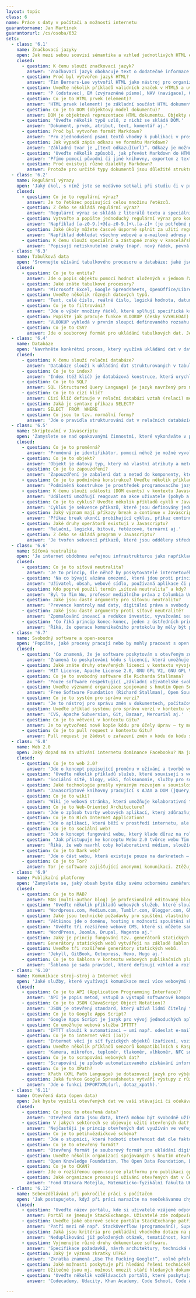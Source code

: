 ```yaml
---
layout: topic
class: 6
name: Práce s daty v počítači a možnosti internetu
guarantorname: Jan Martinek
guarantorurl: /cs/osoba/632
sets:
  - class: '6.1'
    name: Značkovací jazyky
    open: Jak mezi sebou souvisí sémantika a vzhled jednotlivých HTML elementů ve vykreslené webové stránce?
    closed:
      - question: K čemu slouží značkovací jazyk?
        answer: 'Značkovací jazyk obohacuje text o dodatečné informace – nejčastěji o významu, struktuře a způsobu zobrazování jednotlivých částí textu.'
      - question: Proč byl vytvořen jazyk HTML?
        answer: 'Tim Berners-Lee vytvořil HTML jako nástroj pro organizaci informací pro vědce z CERN, rozmístěné po celém světě.'
      - question: Uveďte několik příkladů validních značek v HTML5 a uveďte jejich sémantiku.
        answer: 'P (odstavec), EM (zvýrazněné písmo), NAV (navigace), OL (řazený seznam), ASIDE (vedlejší obsah) aj.'
      - question: Co je to HTML prvek (element)?
        answer: 'HTML prvek (element) je základní součást HTML dokumentu či webové stránky, který byl začleněn do DOM (objektového modelu dokumentu).'
      - question: Co je to DOM (objektový model dokumentu)?
        answer: DOM je objektová reprezentace HTML dokumentu. Objekty organizuje ve stromové struktuře a umožňuje s nimi interagovat pomocí API.
      - question: 'Uveďte několik typů uzlů, z nichž se skládá DOM.'
        answer: 'Dokument, prvek, atribut, text, komentář aj.'
      - question: Proč byl vytvořen formát Markdown?
        answer: 'Pro zjednodušení psaní textů vhodný k publikaci v prostředí, které podporuje hypertext.'
      - question: Jak vypadá zápis odkazu ve formátu Markdown?
        answer: 'Základní tvar je „[text odkazu](url)“. Odkazy je možné psát též pomocí reference („[text odkazu][1]“ a pak na samostatném řádku „[1]: url“).'
      - question: 'Uveďte několik způsobů, jak převést Markdown do HTML.'
        answer: 'Přímo pomocí původní či jiné knihovny, exportem z textových editorů (např. iA Writer, Dillinger) nebo pomocí online konvertorů.'
      - question: Proč existují různé dialekty Markdown?
        answer: Protože pro určité typy dokumentů jsou důležité strukturní a sémantické atributy textu nezahrnuté v základní specifikaci jazyka Markdown.
  - class: '6.2'
    name: Regulární výrazy
    open: 'Jaký úkol, s nímž jste se nedávno setkali při studiu či v práci, by byl zjednodušitelný díky regulárním výrazům?'
    closed:
      - question: Co je to regulární výraz?
        answer: Je to řetězec popisující celou množinu řetězců.
      - question: Z čeho se skládá regulární výraz?
        answer: 'Regulární výraz se skládá z literálů textu a speciálních znaků, které slouží pro popis alternativ, množin, počtů výskytů a přepínačů.'
      - question: Vytvořte a popište jednoduchý regulární výraz pro kontrolu e-mailové adresy.
        answer: 'Například [a-z0-9.]+@[a-z0-9.]+\.[a-z]+ (je potřebné popsat množiny znaků, opakování a užité literály).'
      - question: Jaké úkoly můžete časově úsporně splnit za užití regulárních výrazů?
        answer: 'Například dohledat všechny webové a e-mailové adresy či telefonní čísla, vložit pevné mezery za krátké předložky, změnit HTML atributy atp.'
      - question: K čemu slouží speciální a zástupné znaky v kancelářských programech?
        answer: 'Popisují netisknutelné znaky (např. nový řádek, pevná mezera, tabulátor aj.) a množiny řetězců. Využívají se při vyhledávání a nahrazování.'
  - class: '6.3'
    name: Tabulková data
    open: 'Srovnejte užívání tabulkového procesoru a databáze: jaké jsou přednosti a nedostatky obou způsobů práce s daty? Ilustrujte příklady.'
    closed:
      - question: Co je to entita?
        answer: Jde o popis objektu pomocí hodnot uložených v jednom řádku tabulky.
      - question: Jaké znáte tabulkové procesory?
        answer: 'Microsoft Excel, Google Spreadsheets, OpenOffice/LibreOffice Calc, Apple Numbers aj.'
      - question: Uveďte několik různých datových typů.
        answer: 'Text, celé číslo, reálné číslo, logická hodnota, datum a čas aj.'
      - question: Co je to filtrování?
        answer: 'Jde o výběr množiny řádků, které splňují specifická kritéria.'
      - question: Popište jak pracuje funkce VLOOKUP (česky SVYHLEDAT) v rozšířených tabulkových procesorech.
        answer: 'VLOOKUP vyhledá v prvním sloupci definovaného rozsahu hledanou hodnotu a vrátí hodnotu, která je ve stejném řádku v definovaném sloupci.'
      - question: Co je to CSV?
        answer: Jde o souborový formát pro ukládání tabulkových dat. Jednotlivé sloupce jsou odděleny čárkou (popř. jiným oddělovačem).
  - class: '6.4'
    name: Databáze
    open: 'Navrhněte konkrétní proces, který využívá ukládání dat v databázi a navrhněte jednoduchý datový model vyjádřený pomocí ER diagramu.'
    closed:
      - question: K čemu slouží relační databáze?
        answer: 'Databáze slouží k ukládání dat strukturovaných v tabulkách, které jsou propojeny cizími klíči.'
      - question: Co je to index?
        answer: 'Index (též klíč) je databázová konstruce, která urychluje vyhledávání v databázi.'
      - question: Co je to SQL?
        answer: SQL (Structured Query Language) je jazyk navržený pro management dat uložených v relačních databázových systémech.
      - question: Co je to cizí klíč?
        answer: Cizí klíč definuje v relační databázi vztah (relaci) mezi dvěma tabulkami.
      - question: Jaká je syntaxe příkazu SELECT?
        answer: SELECT  FROM  WHERE
      - question: Co jsou to tzv. normální formy?
        answer: 'Jde o pravidla strukturování dat v relačních databázích, jejichž respektování podporuje efektivní využití databáze a konzistenci dat.'
  - class: '6.5'
    name: Skriptování v Javascriptu
    open: 'Zamyslete se nad opakovanými činnostmi, které vykonáváte v práci či při studiu a vyhodnoťte, které z nich by bylo možné automatizovat.'
    closed:
      - question: Co je to proměnná?
        answer: 'Proměnná je identifikátor, pomocí něhož je možné vyvolat hodnotu uloženou v úložišti.'
      - question: Co je to objekt?
        answer: 'Objekt je datový typ, který má vlastní atributy a metody. Je základem objektově orientovaného programování (OOP).'
      - question: Co je to zapouzdření?
        answer: 'Zapouzdření je zabalení dat a metod do komponenty, která má definované API a skrývá před okolím svou implementaci.'
      - question: Co je to podmíněná konstrukce? Uveďte několik příkladů.
        answer: 'Podmíněná konstrukce je prostředek programovacího jazyka, umožňující podmíněně provádět různé operace. Např. if–then(–else), switch, case aj.'
      - question: K čemu slouží události (DOM events) v kontextu Javascriptu?
        answer: 'Události umožňují reagovat na akce uživatele (pohyb a klikání myší, stisk kláves, posun stránky, pohyb okna aj.) konkrétním chováním.'
      - question: Co je to cyklus? Uveďte několik příkladů cyklů v Javascriptu.
        answer: 'Cyklus je sekvence příkazů, které jsou definovány jednou, ale je for, while, do–while, foreach, for–in aj.'
      - question: Jaký význam mají příkazy break a continue v Javascriptu?
        answer: 'Příkaz break ukončí probíhající cyklus, příkaz continue přeskočí zbývající část stávající iterace a pokračuje další iterací.'
      - question: Jaké druhy operátorů existují v Javascriptu?
        answer: 'Relační, logické, bitové, řetězcové, ternární aj.'
      - question: Z čeho se skládá program v Javascriptu?
        answer: 'Je tvořen sekvencí příkazů, které jsou odděleny středníkem.'
  - class: '6.6'
    name: Síťová neutralita
    open: 'Je internet obdobnou veřejnou infrastrukturou jako například elektřina, voda, plyn nebo kanalizace?'
    closed:
      - question: Co je to síťová neutralita?
        answer: 'Je to princip, dle něhož by poskytovatelé internetového připojení a vlády měli přistupovat ke všem po internetu přenášeným datům stejně.'
      - question: 'Na co bývají vázána omezení, která jdou proti principu síťové neutrality?'
        answer: 'Uživatel, obsah, webové sídlo, používaná aplikace či platforma, připojená zařízení nebo způsob komunikace.'
      - question: Kdo poprvé použil termín „síťová neutralita“ a kdy?
        answer: 'Byl to Tim Wu, profesor mediálního práva z Columbia University v roce 2003.'
      - question: Jaké jsou časté argumenty pro síťovou neutralitu?
        answer: 'Prevence kontroly nad daty, digitální práva a svobody, znevýhodnění ekonomicky slabších poskytovatelů obsahu, konkurence a inovace aj.'
      - question: Jaké jsou časté argumenty proti síťové neutralitě?
        answer: 'Zpomalování inovací a redukce investic, vyvažování serverové ne-neutrality, součást širokopásmové infrastruktury, zbytečná právní úprava aj.'
      - question: 'Co říká princip konec-konec, jeden z ústředních principů použitých při návrhu protokolu TCP?'
        answer: 'Říká, že operace komunikačního protokolu by měly být prováděny buď v koncových bodech kom. systému, nebo co nejblíže ovládaného zařízení.'
  - class: '6.7'
    name: Svobodný software a open-source
    open: 'Popište, jaké procesy pracují nebo by mohly pracovat s open source technologiemi v oblasti vašeho (očekávaného) profesního uplatnění.'
    closed:
      - question: 'Co znamená, že je software poskytován s otevřeným zdrojovým kódem?'
        answer: 'Znamená to poskytování kódu s licencí, která umožňuje užívání, modifikaci a/nebo sdílení za konkrétních podmínek.'
      - question: Jaké znáte druhy otevřených licencí v kontextu vývoje softwaru?
        answer: 'MIT License, Apache License 2.0, GNU GPL V2, GNU GPL V3, BSD aj.'
      - question: Co je to svobodný software dle Richarda Stallmana?
        answer: 'Pouze software respektující „základní uživatelské svobody“: spouštět, studovat a měnit program a redistribuovat jej se změnami či bez nich.'
      - question: Uveďte významné organizace spojované s hnutím Open Source či Free Software a s nimi spojené významné osoby.
        answer: 'Free Software Foundation (Richard Stallman), Open Source Initiative (Bruce Perens, Eric S. Raymond), Linux Foundation (Linus Torvalds) aj.'
      - question: Co je to systém pro správu verzí?
        answer: 'Je to nástroj pro správu změn v dokumentech, počítačových programech a jiných kolekcích informací.'
      - question: Uveďte příklad systému pro správu verzí v kontextu vývoje software.
        answer: 'CVS, Apache Subversion, Git, Bazaar, Mercurial aj.'
      - question: Co je to větvení v kontextu Gitu?
        answer: Je to vytvoření nové kopie kódu pro účely úprav – ty mohou být později zařazeny do původní kopie anebo tvoří samostatný celek.
      - question: Co je to pull request v kontextu Gitu?
        answer: Pull request je žádost o zařazení změn v kódu do kódu spravovaného jiným autorem.
  - class: '6.8'
    name: Web 2.0
    open: Jaký dopad má na užívání internetu dominance Facebooku? Na jaké oblasti se tato dominance vztahuje?
    closed:
      - question: Co je to web 2.0?
        answer: 'Jde o koncept popisující proměnu v užívání a tvorbě webů, související s uživatelským obsahem, použitelností a užíváním webových API.'
      - question: 'Uveďte několik příkladů služeb, které souvisejí s webem 2.0.'
        answer: 'Sociální sítě, blogy, wiki, folksonomie, služby pro sdílení videa, webové aplikace, mashupy aj.'
      - question: Jaké technologie prošly výrazným rozvojem v souvislosti s rozvojem webu 2.0?
        answer: 'Javascriptové knihovny pracující s AJAX a DOM (jQuery, YUI, Ext JS), mutlimediální technologie Adobe Flash, standardy vedoucí k HTML5 aj.'
      - question: Co je to wiki?
        answer: 'Wiki je webová stránka, která umožňuje kolaborativní tvorbu svého obsahu a struktury přímo prostřednictvím webového prohlížeče.'
      - question: Co je to Web-Oriented Architecture?
        answer: 'Jde o způsob tvorby webových aplikací, který zdůrazňuje distribuci obsahu prostřednictvím jiné webové služby (např. RSS).'
      - question: Co je to Rich Internet Application?
        answer: 'Jde o aplikaci, která běží v prostředí internetu, ale uživatelsky se blíží zkušenosti s nativní aplikací provozovanou na použitém zařízení.'
      - question: Co je to sociální web?
        answer: 'Jde o koncept fungování webu, který klade důraz na roli koncového uživatele při tvorbě obsahu.'
      - question: 'Jak přistupuje ke konceptu Webu 2.0 tvůrce webu Tim Berners-Lee?'
        answer: 'Říká, že web navrhl coby kolaborativní médium, sloužící všem k setkávání, čtení a psaní. Web 2.0 tedy nepovažuje za zásadně odlišný.'
      - question: Co je to Dark web?
        answer: 'Jde o část webu, která existuje pouze na darknetech – částech internetu dostupných pouze pomocí specifického vybavení či autorizace.'
      - question: Co je to Tor?
        answer: Tor je software zajišťující anonymní komunikaci. Ztěžuje identifikaci uživatele pomocí mnohonásobného přesměrování internetového provozu.
  - class: '6.9'
    name: Publikační platformy
    open: 'Zamyslete se, jaký obsah byste díky svému odbornému zaměření mohli publikovat; jakou platformu byste zvolili pro jeho publikaci na webu?'
    closed:
      - question: Co je to MAB?
        answer: MAB (multi-author blog) je profesionálně editovaný blog tvořený více autory.
      - question: 'Uveďte několik příkladů webových služeb, které slouží coby blogovací platformy.'
        answer: 'Wordpress.com, Medium.com, Tumblr.com, Blogger.com, Ghost.org aj.'
      - question: Jaké jsou technické požadavky pro spuštění vlastního blogu bez využití (bezplatné) publikační webové služby?
        answer: 'Většinou jde o doménu, hosting s možností spouštění skriptů, databázi a redakční systém.'
      - question: 'Uvěďte tři rozšířené webové CMS, které si můžete sami nainstalovat?'
        answer: 'WordPress, Joomla, Drupal, Magento aj.'
      - question: Jaký je princip fungování tzv. generátorů statických webů?
        answer: Generátory statických webů vytvářejí na základě šablon a textových dat výsledné HTML soubory určené k publikování.
      - question: Uveďte tři rozšířené generátory statických webů.
        answer: 'Jekyll, GitBook, Octopress, Hexo, Hugo aj.'
      - question: Co je to šablona v kontextu webových publikačních platforem?
        answer: 'Šablona je sada pravidel, které definují vzhled a rozložení obsahu webové prezentace.'
  - class: '6.10'
    name: Komunikace stroj–stroj a Internet věcí
    open: 'Jaké služby, které využívají komunikace mezi více webovými službami, využíváte?'
    closed:
      - question: Co je to API (Application Programming Interface)?
        answer: 'API je popis metod, vstupů a výstupů softwarové komponenty (vč. datových typů). Umožňuje integraci více různých programů či jejich částí.'
      - question: Co je to JSON (JavaScript Object Notation)?
        answer: 'JSON je otevřený standard, který užívá lidmi čitelný text k přenosu datových objektů sestavených z párů {atribut: hodnota}.'
      - question: Co je to Google Apps Script?
        answer: 'Google Apps Script je jazyk pro vývoj jednoduchých aplikací, které pracují s daty uloženými v cloudu na platformě Google Apps.'
      - question: Co umožňuje webová služba IFTTT?
        answer: 'IFTTT slouží k automatizaci – umí např. odeslat e-mail na základě informací o počasí. Pracuje se službami jako Gmail, Facebook, Dropbox aj.'
      - question: Co je to internet věcí (IoT)?
        answer: 'Internet věcí je síť fyzických objektů (zařízení, vozidel, budov aj.) vybavených elektronikou, softwarem, senzory.'
      - question: Uveďte několik příkladů senzorů kompatibilních s Raspberry Pi.
        answer: 'Kamera, mikrofon, teploměr, tlakoměr, vlhkoměr, NFC snímač, akcelerometr, dotykový senzor, měřič pH, detektor plynu, detektor alkoholu aj.'
      - question: Co je to scrapování webových dat?
        answer: 'Scrapování je způsob automatizovaného získávání informací z webových stránek, které obsahují nestrukturovaná data.'
      - question: Co je to XPath?
        answer: XPath (XML Path Language) je dotazovací jazyk pro výběry uzlů z XML dokumentů.
      - question: Jaká funkce Google Spreadsheets vytváří výstupy z různých souborů pomocí jazyka XPath a jaké má parametry?
        answer: 'Jde o funkci IMPORTXML(url, dotaz_xpath).'
  - class: '6.11'
    name: Otevřená data (open data)
    open: Jak byste využili otevřených dat ve vaší stávající či očekávané budoucí pracovní pozici?
    closed:
      - question: Co jsou to otevřená data?
        answer: 'Otevřená data jsou data, která mohou být svobodně užívána, znovu-užívána a redistribuována.'
      - question: V jakých sektorech se objevuje užití otevřených dat?
        answer: 'Nejčastěji je princip otevřených dat využíván ve veřejné sféře; především ve veřejné správě, vzdělávání a výzkumu.'
      - question: Co je to pětihvězdičkové schéma?
        answer: 'Jde o stupnici, která hodnotí otevřenost dat dle faktorů jako jsou: poskytnutá licence, dokumentace, otevřený formát, strojová čitelnost atp.'
      - question: Co je to otevřený formát?
        answer: 'Otevřený formát je souborový formát pro ukládání digitálních dat, jehož specifikace je veřejná a může být kýmkoli využita a implementována.'
      - question: Uveďte několik organizací spojovaných s hnutím otevřených dat.
        answer: 'Open Knowledge Foundation, The Open Data Foundation, Data.gov.uk, ArcGIS, Health Data Consortium, w3.org, Wikidata aj.'
      - question: Co je to CKAN?
        answer: Jde o rozšířenou open-source platformu pro publikaci open data.
      - question: Jaké organizace prosazují užívání otevřených dat v České republice v rámci platformy Fórum pro otevřená data?
        answer: 'Fond Otakara Motejla, Matematicko-fyzikální fakulta UK a Fakulty informatiky a statistiky VŠE v Praze.'
  - class: '6.12'
    name: Sebevzdělávání při pokročilé práci s počítačem
    open: 'Jak postupujete, když při práci narazíte na neočekávanou chybu či problém ve vašem kódu?'
    closed:
      - question: 'Uveďte název portálu, kde si uživatelé vzájemě odpovídají na otázky z konkrétního oboru a popište způsob jeho fungování.'
        answer: Portál se jmenuje StackExchange. Uživatelé zde zodpovídají konkrétní dotazy a odpovědi jsou hodnoceny a komentovány ostatními.
      - question: Uveďte jaké oborové sekce portálu StackExchange patří mezi ty nejrozsáhlejší a k jakému účelu slouží.
        answer: 'Patří mezi ně např. StackOverflow (programování), Super User (užívání PC), English Language & Usage, Mathematics či Arqade (poč. hry).'
      - question: Jaká jsou kritéria pro pokládání vhodného dotazu na portálu StackExchange?
        answer: 'Neduplikování již položených otázek, tematičnost, konkrétnost a relevance pro ostatní.'
      - question: Vyjmenujte různé druhy dokumentace softwaru.
        answer: 'Specifikace požadavků, návrh architektury, technická dokumentace, manuál koncového uživatele a propagační materiály.'
      - question: Jaký je význam zkratky UTFG?
        answer: 'Zkratka znamená „Use The Fucking Google!“, volně přeloženo „Si to vygoogli, k čertu!“ (STVKČ).'
      - question: Jaké možnosti poskytuje při hledání řešení technického problému vyhledávač Google?
        answer: Užitečné jsou mj. možnost omezit stáří hledaných dokumentů a možnost hledání v rámci jedné domény.
      - question: 'Uveďte několik vzdělávacích portálů, které poskytují bezplatné kurzy v oblasti vývoje software.'
        answer: 'Codecademy, Udacity, Khan Academy, Code School, Code Avengers aj.'

---
```

